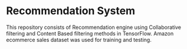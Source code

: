 # Recommendation System

This repository consists of Recommendation engine using Collaborative filtering and Content Based filtering methods in TensorFlow. Amazon ecommerce sales dataset was used for training and testing.
